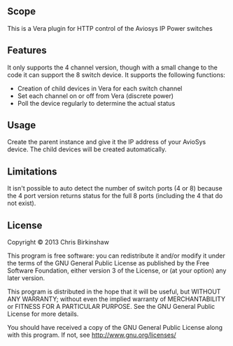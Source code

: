 ## Scope ##

This is a Vera plugin for HTTP control of the Aviosys IP Power switches

## Features ##

It only supports the 4 channel version, though with a small change to the code it can support the 8 switch device. It supports the following functions:

* Creation of child devices in Vera for each switch channel
* Set each channel on or off from Vera (discrete power)
* Poll the device regularly to determine the actual status

## Usage ##

Create the parent instance and give it the IP address of your AvioSys device. The child devices will be created automatically.

## Limitations ##

It isn't possible to auto detect the number of switch ports (4 or 8) because the 4 port version returns status for the full 8 ports (including the 4 that do not exist). 

## License ##

Copyright © 2013 Chris Birkinshaw

This program is free software: you can redistribute it and/or modify it under the terms of the GNU General Public License as published by the Free Software Foundation, either version 3 of the License, or (at your option) any later version.

This program is distributed in the hope that it will be useful, but WITHOUT ANY WARRANTY; without even the implied warranty of MERCHANTABILITY or FITNESS FOR A PARTICULAR PURPOSE. See the GNU General Public License for more details.

You should have received a copy of the GNU General Public License along with this program. If not, see http://www.gnu.org/licenses/